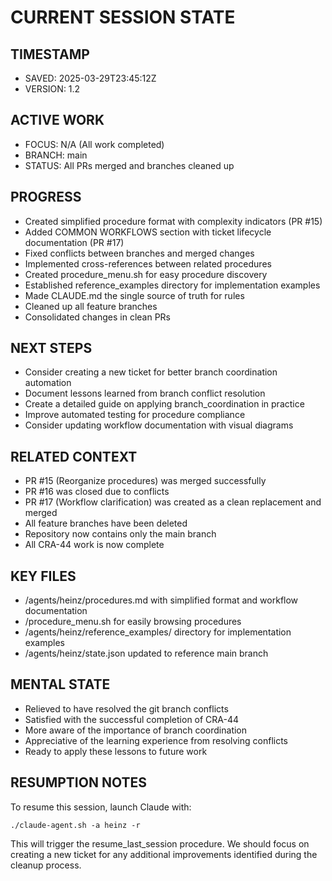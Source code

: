 # CURRENT SESSION STATE

## TIMESTAMP
- SAVED: 2025-03-29T23:45:12Z
- VERSION: 1.2

## ACTIVE WORK
- FOCUS: N/A (All work completed)
- BRANCH: main
- STATUS: All PRs merged and branches cleaned up

## PROGRESS
- Created simplified procedure format with complexity indicators (PR #15)
- Added COMMON WORKFLOWS section with ticket lifecycle documentation (PR #17)
- Fixed conflicts between branches and merged changes
- Implemented cross-references between related procedures
- Created procedure_menu.sh for easy procedure discovery
- Established reference_examples directory for implementation examples
- Made CLAUDE.md the single source of truth for rules
- Cleaned up all feature branches
- Consolidated changes in clean PRs

## NEXT STEPS
- Consider creating a new ticket for better branch coordination automation
- Document lessons learned from branch conflict resolution
- Create a detailed guide on applying branch_coordination in practice
- Improve automated testing for procedure compliance
- Consider updating workflow documentation with visual diagrams

## RELATED CONTEXT
- PR #15 (Reorganize procedures) was merged successfully
- PR #16 was closed due to conflicts
- PR #17 (Workflow clarification) was created as a clean replacement and merged
- All feature branches have been deleted
- Repository now contains only the main branch
- All CRA-44 work is now complete

## KEY FILES
- /agents/heinz/procedures.md with simplified format and workflow documentation
- /procedure_menu.sh for easily browsing procedures
- /agents/heinz/reference_examples/ directory for implementation examples
- /agents/heinz/state.json updated to reference main branch

## MENTAL STATE
- Relieved to have resolved the git branch conflicts
- Satisfied with the successful completion of CRA-44
- More aware of the importance of branch coordination
- Appreciative of the learning experience from resolving conflicts
- Ready to apply these lessons to future work

## RESUMPTION NOTES
To resume this session, launch Claude with:
```
./claude-agent.sh -a heinz -r
```
This will trigger the resume_last_session procedure. We should focus on creating a new ticket for any additional improvements identified during the cleanup process.